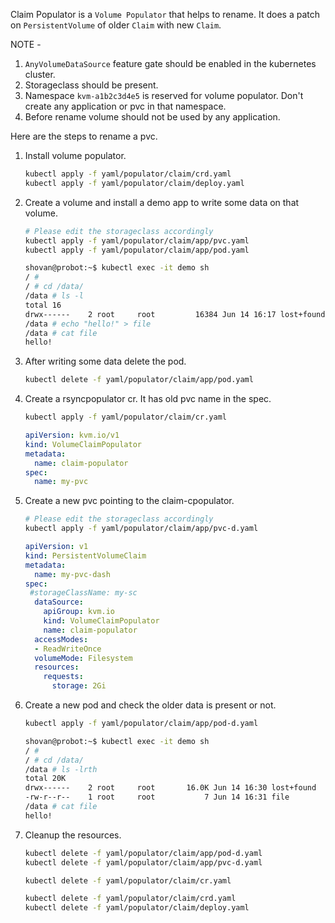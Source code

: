 Claim Populator is a `Volume Populator` that helps to rename. It does a patch on `PersistentVolume` of older `Claim` with new `Claim`.

NOTE -
1. `AnyVolumeDataSource` feature gate should be enabled in the kubernetes cluster.
2. Storageclass should be present.
3. Namespace `kvm-a1b2c3d4e5` is reserved for volume populator. Don't create any application or pvc in that namespace.
4. Before rename volume should not be used by any application.

Here are the steps to rename a pvc.
1. Install volume populator.
   ```bash
   kubectl apply -f yaml/populator/claim/crd.yaml
   kubectl apply -f yaml/populator/claim/deploy.yaml
   ```
2. Create a volume and install a demo app to write some data on that volume.
   ```bash
   # Please edit the storageclass accordingly
   kubectl apply -f yaml/populator/claim/app/pvc.yaml
   kubectl apply -f yaml/populator/claim/app/pod.yaml
   ```
   ```bash
   shovan@probot:~$ kubectl exec -it demo sh
   / #
   / # cd /data/
   /data # ls -l
   total 16
   drwx------    2 root     root         16384 Jun 14 16:17 lost+found
   /data # echo "hello!" > file
   /data # cat file
   hello!
   ```
3. After writing some data delete the pod.
   ```bash
   kubectl delete -f yaml/populator/claim/app/pod.yaml
   ```
4. Create a rsyncpopulator cr. It has old pvc name in the spec.
   ```bash
   kubectl apply -f yaml/populator/claim/cr.yaml
   ```
   ```yaml
   apiVersion: kvm.io/v1
   kind: VolumeClaimPopulator
   metadata:
     name: claim-populator
   spec:
     name: my-pvc
   ```
5. Create a new pvc pointing to the claim-cpopulator.
   ```bash
   # Please edit the storageclass accordingly
   kubectl apply -f yaml/populator/claim/app/pvc-d.yaml
   ```
   ```yaml
   apiVersion: v1
   kind: PersistentVolumeClaim
   metadata:
     name: my-pvc-dash
   spec:
    #storageClassName: my-sc
     dataSource:
       apiGroup: kvm.io
       kind: VolumeClaimPopulator
       name: claim-populator
     accessModes:
     - ReadWriteOnce
     volumeMode: Filesystem
     resources:
       requests:
         storage: 2Gi
   ```
6. Create a new pod and check the older data is present or not.
   ```bash
   kubectl apply -f yaml/populator/claim/app/pod-d.yaml
   ```
   ```bash
   shovan@probot:~$ kubectl exec -it demo sh
   / #
   / # cd /data/
   /data # ls -lrth
   total 20K
   drwx------    2 root     root       16.0K Jun 14 16:30 lost+found
   -rw-r--r--    1 root     root           7 Jun 14 16:31 file
   /data # cat file
   hello!
   ```
7. Cleanup the resources.
   ```bash
   kubectl delete -f yaml/populator/claim/app/pod-d.yaml
   kubectl delete -f yaml/populator/claim/app/pvc-d.yaml
   ```
   ```bash
   kubectl delete -f yaml/populator/claim/cr.yaml
   ```
   ```bash
   kubectl delete -f yaml/populator/claim/crd.yaml
   kubectl delete -f yaml/populator/claim/deploy.yaml
   ```
